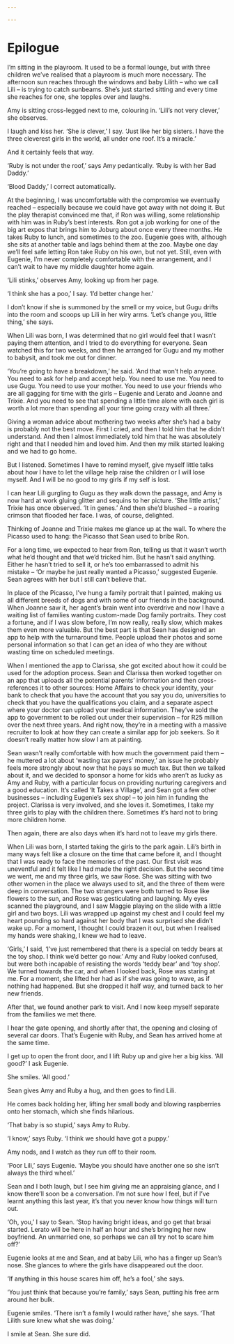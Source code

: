 ```yaml
---

---
```


# Epilogue

I’m sitting in the playroom. It used to be a formal lounge, but with three children we’ve realised that a playroom is much more necessary. The afternoon sun reaches through the windows and baby Lilith – who we call Lili – is trying to catch sunbeams. She’s just started sitting and every time she reaches for one, she topples over and laughs.

Amy is sitting cross-legged next to me, colouring in. ‘Lili’s not very clever,’ she observes.

I laugh and kiss her. ‘She *is* clever,’ I say. ‘Just like her big sisters. I have the three cleverest girls in the world, all under one roof. It’s a miracle.’

And it certainly feels that way.

‘Ruby is not under the roof,’ says Amy pedantically. ‘Ruby is with her Bad Daddy.’

‘Blood Daddy,’ I correct automatically.

At the beginning, I was uncomfortable with the compromise we eventually reached – especially because we could have got away with not doing it. But the play therapist convinced me that, if Ron was willing, some relationship with him was in Ruby’s best interests. Ron got a job working for one of the big art expos that brings him to Joburg about once every three months. He takes Ruby to lunch, and sometimes to the zoo. Eugenie goes with, although she sits at another table and lags behind them at the zoo. Maybe one day we’ll feel safe letting Ron take Ruby on his own, but not yet. Still, even with Eugenie, I’m never completely comfortable with the arrangement, and I can’t wait to have my middle daughter home again.

‘Lili stinks,’ observes Amy, looking up from her page.

‘I think she has a poo,’ I say. ‘I’d better change her.’

I don’t know if she is summoned by the smell or my voice, but Gugu drifts into the room and scoops up Lili in her wiry arms. ‘Let’s change you, little thing,’ she says.

When Lili was born, I was determined that no girl would feel that I wasn’t paying them attention, and I tried to do everything for everyone. Sean watched this for two weeks, and then he arranged for Gugu and my mother to babysit, and took me out for dinner.

‘You’re going to have a breakdown,’ he said. ‘And that won’t help anyone. You need to ask for help and accept help. You need to use me. You need to use Gugu. You need to use your mother. You need to use your friends who are all gagging for time with the girls – Eugenie and Lerato and Joanne and Trixie. And you need to see that spending a little time alone with each girl is worth a lot more than spending all your time going crazy with all three.’

Giving a woman advice about mothering two weeks after she’s had a baby is probably not the best move. First I cried, and then I told him that he didn’t understand. And then I almost immediately told him that he was absolutely right and that I needed him and loved him. And then my milk started leaking and we had to go home.

But I listened. Sometimes I have to remind myself, give myself little talks about how I have to let the village help raise the children or I will lose myself. And I will be no good to my girls if my self is lost.

I can hear Lili gurgling to Gugu as they walk down the passage, and Amy is now hard at work gluing glitter and sequins to her picture. ‘She little artist,’ Trixie has once observed. ‘It in genes.’ And then she’d blushed – a roaring crimson that flooded her face. I was, of course, delighted.

Thinking of Joanne and Trixie makes me glance up at the wall. To where the Picasso used to hang: the Picasso that Sean used to bribe Ron.

For a long time, we expected to hear from Ron, telling us that it wasn’t worth what he’d thought and that we’d tricked him. But he hasn’t said anything. Either he hasn’t tried to sell it, or he’s too embarrassed to admit his mistake – ‘Or maybe he just really wanted a Picasso,’ suggested Eugenie. Sean agrees with her but I still can’t believe that.

In place of the Picasso, I’ve hung a family portrait that I painted, making us all different breeds of dogs and with some of our friends in the background. When Joanne saw it, her agent’s brain went into overdrive and now I have a waiting list of families wanting custom-made Dog family portraits. They cost a fortune, and if I was slow before, I’m now really, really slow, which makes them even more valuable. But the best part is that Sean has designed an app to help with the turnaround time. People upload their photos and some personal information so that I can get an idea of who they are without wasting time on scheduled meetings.

When I mentioned the app to Clarissa, she got excited about how it could be used for the adoption process. Sean and Clarissa then worked together on an app that uploads all the potential parents’ information and then cross-references it to other sources: Home Affairs to check your identity, your bank to check that you have the account that you say you do, universities to check that you have the qualifications you claim, and a separate aspect where your doctor can upload your medical information. They’ve sold the app to government to be rolled out under their supervision – for R25 million over the next three years. And right now, they’re in a meeting with a massive recruiter to look at how they can create a similar app for job seekers. So it doesn’t really matter how slow I am at painting.

Sean wasn’t really comfortable with how much the government paid them – he muttered a lot about ‘wasting tax payers’ money,’ an issue he probably feels more strongly about now that he pays so much tax. But then we talked about it, and we decided to sponsor a home for kids who aren’t as lucky as Amy and Ruby, with a particular focus on providing nurturing caregivers and a good education. It’s called ‘It Takes a Village’, and Sean got a few other businesses – including Eugenie’s sex shop! – to join him in funding the project. Clarissa is very involved, and she loves it. Sometimes, I take my three girls to play with the children there. Sometimes it’s hard not to bring more children home.

Then again, there are also days when it’s hard not to leave my girls there.

When Lili was born, I started taking the girls to the park again. Lili’s birth in many ways felt like a closure on the time that came before it, and I thought that I was ready to face the memories of the past. Our first visit was uneventful and it felt like I had made the right decision. But the second time we went, me and my three girls, we saw Rose. She was sitting with two other women in the place we always used to sit, and the three of them were deep in conversation. The two strangers were both turned to Rose like flowers to the sun, and Rose was gesticulating and laughing. My eyes scanned the playground, and I saw Maggie playing on the slide with a little girl and two boys. Lili was wrapped up against my chest and I could feel my heart pounding so hard against her body that I was surprised she didn’t wake up. For a moment, I thought I could brazen it out, but when I realised my hands were shaking, I knew we had to leave.

‘Girls,’ I said, ‘I’ve just remembered that there is a special on teddy bears at the toy shop. I think we’d better go now.’ Amy and Ruby looked confused, but were both incapable of resisting the words ‘teddy bear’ and ‘toy shop’. We turned towards the car, and when I looked back, Rose was staring at me. For a moment, she lifted her had as if she was going to wave, as if nothing had happened. But she dropped it half way, and turned back to her new friends.

After that, we found another park to visit. And I now keep myself separate from the families we met there.

I hear the gate opening, and shortly after that, the opening and closing of several car doors. That’s Eugenie with Ruby, and Sean has arrived home at the same time.

I get up to open the front door, and I lift Ruby up and give her a big kiss. ‘All good?’ I ask Eugenie.

She smiles. ‘All good.’

Sean gives Amy and Ruby a hug, and then goes to find Lili.

He comes back holding her, lifting her small body and blowing raspberries onto her stomach, which she finds hilarious.

‘That baby is so stupid,’ says Amy to Ruby.

‘I know,’ says Ruby. ‘I think we should have got a puppy.’

Amy nods, and I watch as they run off to their room.

‘Poor Lili,’ says Eugenie. ‘Maybe you should have another one so she isn’t always the third wheel.’

Sean and I both laugh, but I see him giving me an appraising glance, and I know there’ll soon be a conversation. I’m not sure how I feel, but if I’ve learnt anything this last year, it’s that you never know how things will turn out.

‘Oh, you,’ I say to Sean. ‘Stop having bright ideas, and go get that braai started. Lerato will be here in half an hour and she’s bringing her new boyfriend. An unmarried one, so perhaps we can all try not to scare him off?’

Eugenie looks at me and Sean, and at baby Lili, who has a finger up Sean’s nose. She glances to where the girls have disappeared out the door.

‘If anything in this house scares him off, he’s a fool,’ she says.

‘You just think that because you’re family,’ says Sean, putting his free arm around her bulk.

Eugenie smiles. ‘There isn’t a family I would rather have,’ she says. ‘That Lilith sure knew what she was doing.’

I smile at Sean. She sure did.

